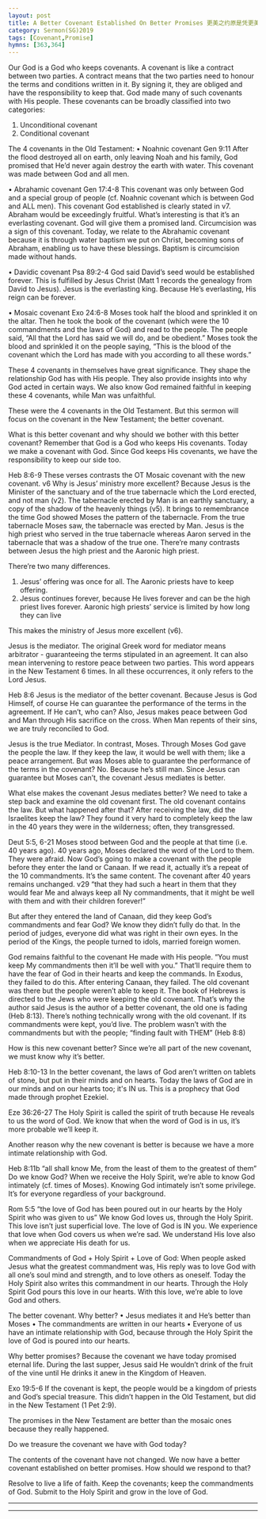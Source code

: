 ```yaml
---
layout: post
title: A Better Covenant Established On Better Promises 更美之约原是凭更美之应许立的
category: Sermon(SG)2019
tags: [Covenant,Promise]
hymns: [363,364]
---
```


Our God is a God who keeps covenants. A covenant is like a contract between two parties. A contract means that the two parties need to honour the terms and conditions written in it. By signing it, they are obliged and have the responsibility to keep that. God made many of such covenants with His people. These covenants can be broadly classified into two categories:
1. Unconditional covenant
2. Conditional covenant

The 4 covenants in the Old Testament:
• Noahnic covenant 
Gen 9:11
After the flood destroyed all on earth, only leaving Noah and his family, God promised that He’d never again destroy the earth with water. This covenant was made between God and all men. 

• Abrahamic covenant
Gen 17:4-8
This covenant was only between God and a special group of people (cf. Noahnic covenant which is between God and ALL men). This covenant God established is clearly stated in v7. Abraham would be exceedingly fruitful. What’s interesting is that it’s an everlasting covenant. God will give them a promised land. Circumcision was a sign of this covenant. Today, we relate to the Abrahamic covenant because it is through water baptism we put on Christ, becoming sons of Abraham, enabling us to have these blessings. Baptism is circumcision made without hands. 

• Davidic covenant
Psa 89:2-4
God said David’s seed would be established forever. This is fulfilled by Jesus Christ (Matt 1 records the genealogy from David to Jesus). Jesus is the everlasting king. Because He’s everlasting, His reign can be forever. 

• Mosaic covenant
Exo 24:6-8
Moses took half the blood and sprinkled it on the altar. Then he took the book of the covenant (which were the 10 commandments and the laws of God) and read to the people. The people said, “All that the Lord has said we will do, and be obedient.” Moses took the blood and sprinkled it on the people saying, “This is the blood of the covenant which the Lord has made with you according to all these words.”

These 4 covenants in themselves have great significance. They shape the relationship God has with His people. They also provide insights into why God acted in certain ways. We also know God remained faithful in keeping these 4 covenants, while Man was unfaithful.

These were the 4 covenants in the Old Testament. But this sermon will focus on the covenant in the New Testament; the better covenant.

What is this better covenant and why should we bother with this better covenant? Remember that God is a God who keeps His covenants. Today we make a covenant with God. Since God keeps His covenants, we have the responsibility to keep our side too.

Heb 8:6-9
These verses contrasts the OT Mosaic covenant with the new covenant.
v6 Why is Jesus’ ministry more excellent? Because Jesus is the Minister of the sanctuary and of the true tabernacle which the Lord erected, and not man (v2). The tabernacle erected by Man is an earthly sanctuary, a copy of the shadow of the heavenly things (v5). It brings to remembrance the time God showed Moses the pattern of the tabernacle. From the true tabernacle Moses saw, the tabernacle was erected by Man. Jesus is the high priest who served in the true tabernacle whereas Aaron served in the tabernacle that was a shadow of the true one. There’re many contrasts between Jesus the high priest and the Aaronic high priest. 

There’re two many differences. 
1. Jesus’ offering was once for all. The Aaronic priests have to keep offering.
2. Jesus continues forever, because He lives forever and can be the high priest lives forever. Aaronic high priests’ service is limited by how long they can live 

This makes the ministry of Jesus more excellent (v6). 

Jesus is the mediator. The original Greek word for mediator means arbitrator - guaranteeing the terms stipulated in an agreement. It can also mean intervening to restore peace between two parties. This word appears in the New Testament 6 times. In all these occurrences, it only refers to the Lord Jesus. 

Heb 8:6
Jesus is the mediator of the better covenant. Because Jesus is God Himself, of course He can guarantee the performance of the terms in the agreement. If He can’t, who can? Also, Jesus makes peace between God and Man through His sacrifice on the cross. When Man repents of their sins, we are truly reconciled to God.

Jesus is the true Mediator. In contrast, Moses. Through Moses God gave the people the law. If they keep the law, it would be well with them; like a peace arrangement. But was Moses able to guarantee the performance of the terms in the covenant? No. Because he’s still man. Since Jesus can guarantee but Moses can’t, the covenant Jesus mediates is better. 

What else makes the covenant Jesus mediates better?
We need to take a step back and examine the old covenant first. The old covenant contains the law. But what happened after that? After receiving the law, did the Israelites keep the law? They found it very hard to completely keep the law in the 40 years they were in the wilderness; often, they transgressed.

Deut 5:5, 6-21
Moses stood between God and the people at that time (i.e. 40 years ago). 40 years ago, Moses declared the word of the Lord to them. They were afraid. Now God’s going to make a covenant with the people before they enter the land or Canaan. If we read it, actually it’s a repeat of the 10 commandments. It’s the same content. The covenant after 40 years remains unchanged.
v29 “that they had such a heart in them that they would fear Me and always keep all Ny commandments, that it might be well with them and with their children forever!”

But after they entered the land of Canaan, did they keep God’s commandments and fear God? We know they didn’t fully do that. In the period of judges, everyone did what was right in their own eyes. In the period of the Kings, the people turned to idols, married foreign women. 

God remains faithful to the covenant He made with His people. “You must keep My commandments then it’ll be well with you.” That’ll require them to have the fear of God in their hearts and keep the commands. In Exodus, they failed to do this. After entering Canaan, they failed. The old covenant was there but the people weren’t able to keep it. The book of Hebrews is directed to the Jews who were keeping the old covenant. That’s why the author said Jesus is the author of a better covenant, the old one is fading (Heb 8:13). There’s nothing technically wrong with the old covenant. If its commandments were kept, you’d live. The problem wasn’t with the commandments but with the people; “finding fault with THEM” (Heb 8:8)

How is this new covenant better? Since we’re all part of the new covenant, we must know why it’s better. 

Heb 8:10-13
In the better covenant, the laws of God aren’t written on tablets of stone, but put in their minds and on hearts. Today the laws of God are in our minds and on our hearts too; it's IN us. This is a prophecy that God made through prophet Ezekiel. 

Eze 36:26-27
The Holy Spirit is called the spirit of truth because He reveals to us the word of God. We know that when the word of God is in us, it’s more probable we’ll keep it. 

Another reason why the new covenant is better is because we have a more intimate relationship with God. 

Heb 8:11b
“all shall know Me, from the least of them to the greatest of them”
Do we know God? When we receive the Holy Spirit, we’re able to know God intimately (cf. times of Moses). Knowing God intimately isn’t some privilege. It’s for everyone regardless of your background. 

Rom 5:5
“the love of God has been poured out in our hearts by the Holy Spirit who was given to us”
We know God loves us, through the Holy Spirit. This love isn’t just superficial love. The love of God is IN you. We experience that love when God covers us when we’re sad. We understand His love also when we appreciate His death for us. 

Commandments of God + Holy Spirit + Love of God:
When people asked Jesus what the greatest commandment was, His reply was to love God with all one’s soul mind and strength, and to love others as oneself. Today the Holy Spirit also writes this commandment in our hearts. Through the Holy Spirit God pours this love in our hearts. With this love, we’re able to love God and others. 

The better covenant. Why better? 
• Jesus mediates it and He’s better than Moses
• The commandments are written in our hearts
• Everyone of us have an intimate relationship with God, because through the Holy Spirit the love of God is poured into our hearts. 

Why better promises? Because the covenant we have today promised eternal life. During the last supper, Jesus said He wouldn’t drink of the fruit of the vine until He drinks it anew in the Kingdom of Heaven. 

Exo 19:5-6
If the covenant is kept, the people would be a kingdom of priests and God’s special treasure. This didn’t happen in the Old Testament, but did in the New Testament (1 Pet 2:9). 

The promises in the New Testament are better than the mosaic ones because they really happened. 

Do we treasure the covenant we have with God today? 

The contents of the covenant have not changed. We now have a better covenant established on better promises. How should we respond to that?

Resolve to live a life of faith. Keep the covenants; keep the commandments of God. Submit to the Holy Spirit and grow in the love of God. 



----
****
